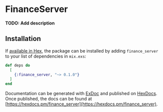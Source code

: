 # FinanceServer

**TODO: Add description**

## Installation

If [available in Hex](https://hex.pm/docs/publish), the package can be installed
by adding `finance_server` to your list of dependencies in `mix.exs`:

```elixir
def deps do
  [
    {:finance_server, "~> 0.1.0"}
  ]
end
```

Documentation can be generated with [ExDoc](https://github.com/elixir-lang/ex_doc)
and published on [HexDocs](https://hexdocs.pm). Once published, the docs can
be found at [https://hexdocs.pm/finance_server](https://hexdocs.pm/finance_server).

